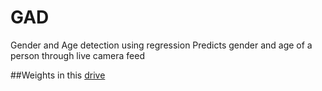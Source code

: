 # GAD
Gender and Age detection using regression
Predicts gender and age of a person through live camera feed

##Weights in this [drive](https://drive.google.com/file/d/1YqAxZr26qPqucErzXEnzWLQ6LNgG2ink/view?usp=share_link)
